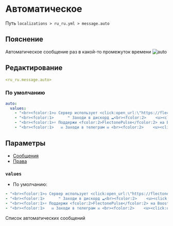 # Автоматическое
Путь `localizations > ru_ru.yml > message.auto`

## Пояснение
Автоматическое сообщение раз в какой-то промежуток времени
![auto](/auto.png)

## Редактирование
```yaml
<ru_ru.message.auto>
```

### По умолчанию
```yaml
auto:
  values:
    - "<br><fcolor:1>◇ Сервер использует <click:open_url:\"https://flectone.net/pulse/\"><hover:show_text:\"<fcolor:2>https://flectone.net/pulse/\"><fcolor:2>FlectonePulse</hover></click> :)<br>"
    - "<br><fcolor:1>      ❝ Заходи в дискорд ❠<br><fcolor:2>    <u><click:open_url:\"https://discord.flectone.net\"><hover:show_text:\"<fcolor:2>https://discord.flectone.net\">https://discord.flectone.net</hover></click></u><br>"
    - "<br><fcolor:1>⚡ Поддержи <fcolor:2>FlectonePulse</fcolor:2> на Boosty <br><fcolor:1>⚡ <u><click:open_url:\"https://boosty.to/thefaser/\"><hover:show_text:\"<fcolor:2>https://boosty.to/thefaser/\">https://boosty.to/thefaser/</hover></click></u><br>"
    - "<br><fcolor:1>   ✉ Заходи в телеграм ✉ <br><fcolor:2>    <u><click:open_url:\"https://t.me/flectone\"><hover:show_text:\"<fcolor:2>https://t.me/flectone\">https://t.me/flectone</hover></click></u><br>"
```

## Параметры

- [Сообщения](/ru/message/auto/)
- [Права](/ru/permission/message/auto/)

### `values`
- По умолчанию:
```yaml
- "<br><fcolor:1>◇ Сервер использует <click:open_url:\"https://flectone.net/pulse/\"><hover:show_text:\"<fcolor:2>https://flectone.net/pulse/\"><fcolor:2>FlectonePulse</hover></click> :)<br>"
- "<br><fcolor:1>      ❝ Заходи в дискорд ❠<br><fcolor:2>    <u><click:open_url:\"https://discord.flectone.net\"><hover:show_text:\"<fcolor:2>https://discord.flectone.net\">https://discord.flectone.net</hover></click></u><br>"
- "<br><fcolor:1>⚡ Поддержи <fcolor:2>FlectonePulse</fcolor:2> на Boosty <br><fcolor:1>⚡ <u><click:open_url:\"https://boosty.to/thefaser/\"><hover:show_text:\"<fcolor:2>https://boosty.to/thefaser/\">https://boosty.to/thefaser/</hover></click></u><br>"
- "<br><fcolor:1>   ✉ Заходи в телеграм ✉ <br><fcolor:2>    <u><click:open_url:\"https://t.me/flectone\"><hover:show_text:\"<fcolor:2>https://t.me/flectone\">https://t.me/flectone</hover></click></u><br>"
```

Список автоматических сообщений